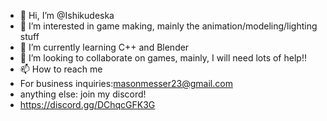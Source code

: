 - 👋 Hi, I’m @Ishikudeska
- 👀 I’m interested in game making, mainly the animation/modeling/lighting stuff
- 🌱 I’m currently learning C++ and Blender
- 💞️ I’m looking to collaborate on games, mainly, I will need lots of help!!
- 📫 How to reach me 
- For business inquiries:masonmesser23@gmail.com
- anything else: join my discord!
- https://discord.gg/DChqcGFK3G
<!---
Ishikudeska/Ishikudeska is a ✨ special ✨ repository because its `README.md` (this file) appears on your GitHub profile.
You can click the Preview link to take a look at your changes.
--->
